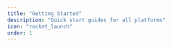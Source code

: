 ```yaml
---
title: "Getting Started"
description: "Quick start guides for all platforms"
icon: "rocket_launch"
order: 1
---
```


